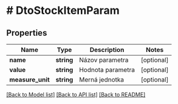 # # DtoStockItemParam

## Properties

Name | Type | Description | Notes
------------ | ------------- | ------------- | -------------
**name** | **string** | Názov parametra | [optional]
**value** | **string** | Hodnota parametra | [optional]
**measure_unit** | **string** | Merná jednotka | [optional]

[[Back to Model list]](../../README.md#models) [[Back to API list]](../../README.md#endpoints) [[Back to README]](../../README.md)
